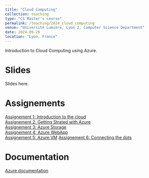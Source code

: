 ```yaml
---
title: "Cloud Computing"
collection: teaching
type: "CS Master's course"
permalink: /teaching/2024_cloud_computing
venue: "Université Lumière, Lyon 2, Computer Science Department"
date: 2024-09-26
location: "Lyon, France"
---
```


Introduction to Cloud Computing using Azure.

Slides
======
Slides here.

Assignements
======
[Assignement 1: Introduction to the cloud](../files/2024_cloud_computing/00-Getting_started_with_the_cloud.html)  
[Assignement 2: Getting Strated with Azure](../files/2024_cloud_computing/01-Intro_to_Azure.html)  
[Assignement 3: Azure Storage](../files/2024_cloud_computing/02-Blob_storage.html)  
[Assignement 4: Azure WebApp](../files/2024_cloud_computing/03-Azure_webapp.html)   
[Assignement 5: Azure VM](../files/2024_cloud_computing/04-Azure_VM.html)
[Assignement 6: Connecting the dots]()

Documentation
======
[Azure documentation](https://learn.microsoft.com/fr-fr/azure/?product=popular)

<!-- Projects
======
[Projects ideas](../files/2024_cloud_computing/00-Projects_ideas.html)  
[Discord bot project](../files/2024_cloud_computing/discord_bot_project.html) -->